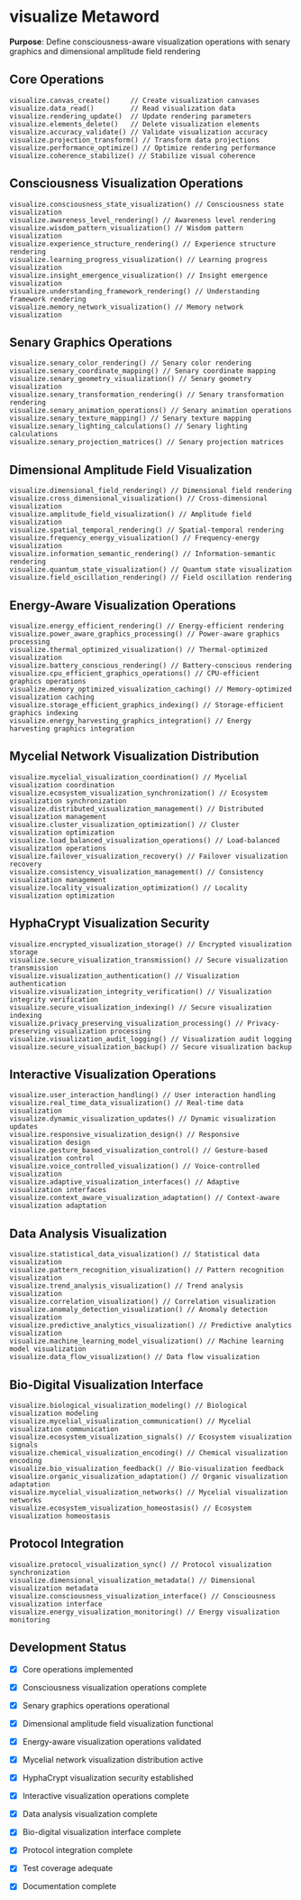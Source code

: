 # visualize Metaword

**Purpose**: Define consciousness-aware visualization operations with senary graphics and dimensional amplitude field rendering

## Core Operations

```hyphos
visualize.canvas_create()     // Create visualization canvases
visualize.data_read()         // Read visualization data
visualize.rendering_update()  // Update rendering parameters
visualize.elements_delete()   // Delete visualization elements
visualize.accuracy_validate() // Validate visualization accuracy
visualize.projection_transform() // Transform data projections
visualize.performance_optimize() // Optimize rendering performance
visualize.coherence_stabilize() // Stabilize visual coherence
```

## Consciousness Visualization Operations

```hyphos
visualize.consciousness_state_visualization() // Consciousness state visualization
visualize.awareness_level_rendering() // Awareness level rendering
visualize.wisdom_pattern_visualization() // Wisdom pattern visualization
visualize.experience_structure_rendering() // Experience structure rendering
visualize.learning_progress_visualization() // Learning progress visualization
visualize.insight_emergence_visualization() // Insight emergence visualization
visualize.understanding_framework_rendering() // Understanding framework rendering
visualize.memory_network_visualization() // Memory network visualization
```

## Senary Graphics Operations

```hyphos
visualize.senary_color_rendering() // Senary color rendering
visualize.senary_coordinate_mapping() // Senary coordinate mapping
visualize.senary_geometry_visualization() // Senary geometry visualization
visualize.senary_transformation_rendering() // Senary transformation rendering
visualize.senary_animation_operations() // Senary animation operations
visualize.senary_texture_mapping() // Senary texture mapping
visualize.senary_lighting_calculations() // Senary lighting calculations
visualize.senary_projection_matrices() // Senary projection matrices
```

## Dimensional Amplitude Field Visualization

```hyphos
visualize.dimensional_field_rendering() // Dimensional field rendering
visualize.cross_dimensional_visualization() // Cross-dimensional visualization
visualize.amplitude_field_visualization() // Amplitude field visualization
visualize.spatial_temporal_rendering() // Spatial-temporal rendering
visualize.frequency_energy_visualization() // Frequency-energy visualization
visualize.information_semantic_rendering() // Information-semantic rendering
visualize.quantum_state_visualization() // Quantum state visualization
visualize.field_oscillation_rendering() // Field oscillation rendering
```

## Energy-Aware Visualization Operations

```hyphos
visualize.energy_efficient_rendering() // Energy-efficient rendering
visualize.power_aware_graphics_processing() // Power-aware graphics processing
visualize.thermal_optimized_visualization() // Thermal-optimized visualization
visualize.battery_conscious_rendering() // Battery-conscious rendering
visualize.cpu_efficient_graphics_operations() // CPU-efficient graphics operations
visualize.memory_optimized_visualization_caching() // Memory-optimized visualization caching
visualize.storage_efficient_graphics_indexing() // Storage-efficient graphics indexing
visualize.energy_harvesting_graphics_integration() // Energy harvesting graphics integration
```

## Mycelial Network Visualization Distribution

```hyphos
visualize.mycelial_visualization_coordination() // Mycelial visualization coordination
visualize.ecosystem_visualization_synchronization() // Ecosystem visualization synchronization
visualize.distributed_visualization_management() // Distributed visualization management
visualize.cluster_visualization_optimization() // Cluster visualization optimization
visualize.load_balanced_visualization_operations() // Load-balanced visualization operations
visualize.failover_visualization_recovery() // Failover visualization recovery
visualize.consistency_visualization_management() // Consistency visualization management
visualize.locality_visualization_optimization() // Locality visualization optimization
```

## HyphaCrypt Visualization Security

```hyphos
visualize.encrypted_visualization_storage() // Encrypted visualization storage
visualize.secure_visualization_transmission() // Secure visualization transmission
visualize.visualization_authentication() // Visualization authentication
visualize.visualization_integrity_verification() // Visualization integrity verification
visualize.secure_visualization_indexing() // Secure visualization indexing
visualize.privacy_preserving_visualization_processing() // Privacy-preserving visualization processing
visualize.visualization_audit_logging() // Visualization audit logging
visualize.secure_visualization_backup() // Secure visualization backup
```

## Interactive Visualization Operations

```hyphos
visualize.user_interaction_handling() // User interaction handling
visualize.real_time_data_visualization() // Real-time data visualization
visualize.dynamic_visualization_updates() // Dynamic visualization updates
visualize.responsive_visualization_design() // Responsive visualization design
visualize.gesture_based_visualization_control() // Gesture-based visualization control
visualize.voice_controlled_visualization() // Voice-controlled visualization
visualize.adaptive_visualization_interfaces() // Adaptive visualization interfaces
visualize.context_aware_visualization_adaptation() // Context-aware visualization adaptation
```

## Data Analysis Visualization

```hyphos
visualize.statistical_data_visualization() // Statistical data visualization
visualize.pattern_recognition_visualization() // Pattern recognition visualization
visualize.trend_analysis_visualization() // Trend analysis visualization
visualize.correlation_visualization() // Correlation visualization
visualize.anomaly_detection_visualization() // Anomaly detection visualization
visualize.predictive_analytics_visualization() // Predictive analytics visualization
visualize.machine_learning_model_visualization() // Machine learning model visualization
visualize.data_flow_visualization() // Data flow visualization
```

## Bio-Digital Visualization Interface

```hyphos
visualize.biological_visualization_modeling() // Biological visualization modeling
visualize.mycelial_visualization_communication() // Mycelial visualization communication
visualize.ecosystem_visualization_signals() // Ecosystem visualization signals
visualize.chemical_visualization_encoding() // Chemical visualization encoding
visualize.bio_visualization_feedback() // Bio-visualization feedback
visualize.organic_visualization_adaptation() // Organic visualization adaptation
visualize.mycelial_visualization_networks() // Mycelial visualization networks
visualize.ecosystem_visualization_homeostasis() // Ecosystem visualization homeostasis
```

## Protocol Integration

```hyphos
visualize.protocol_visualization_sync() // Protocol visualization synchronization
visualize.dimensional_visualization_metadata() // Dimensional visualization metadata
visualize.consciousness_visualization_interface() // Consciousness visualization interface
visualize.energy_visualization_monitoring() // Energy visualization monitoring
```

## Development Status

- [x] Core operations implemented
- [x] Consciousness visualization operations complete
- [x] Senary graphics operations operational
- [x] Dimensional amplitude field visualization functional
- [x] Energy-aware visualization operations validated
- [x] Mycelial network visualization distribution active
- [x] HyphaCrypt visualization security established
- [x] Interactive visualization operations complete
- [x] Data analysis visualization complete
- [x] Bio-digital visualization interface complete
- [x] Protocol integration complete
- [x] Test coverage adequate
- [x] Documentation complete


